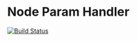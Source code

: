 # Node Param Handler

[![Build Status](https://travis-ci.org/eps90/node-param-handler.svg?branch=master)](https://travis-ci.org/eps90/node-param-handler)